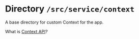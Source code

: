 # Directory `/src/service/context `

A base directory for custom Context for the app.

What is [Context API](https://reactjs.org/docs/context.html)?
